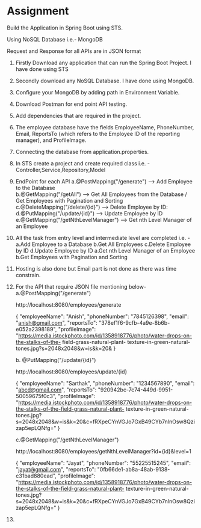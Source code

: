 # Assignment


Build the Application in Spring Boot using STS.

Using NoSQL Database i.e.- MongoDB

Request and Response for all APIs are in JSON format

1. Firstly Download any application that can run the Spring Boot Project. I have done using STS
2. Secondly download any NoSQL Database. I have done using MongoDB.
3. Configure your MongoDB by adding path in Environment Variable.
4. Download Postman for end point API testing.
5. Add dependencies that are required in the project.
6. The employee database have the fields EmployeeName, PhoneNumber, Email, ReportsTo (which refers to the Employee ID of the reporting manager), and ProfileImage.
7. Connecting the database from application.properties. 
8. In STS create a project and create required class i.e. - Controller,Service,Repository,Model
9. EndPoint for each API
   a.@PostMapping("/generate")           -->   Add Employee to the Database    
   b.@GetMapping("/getAll")              -->   Get All Employees from the Database / Get Employees with 
                                               Pagination and Sorting 
   c.@DeleteMapping("/delete/{id}")      -->   Delete Employee by ID:
   d.@PutMapping("/update/{id}")         -->   Update Employee by ID
   e.@GetMapping("/getNthLevelManager") -->   Get nth Level Manager of an Employee 
10. All the task from entry level and intermediate level are completed i.e. -
    a.Add Employee to a Database
    b.Get All Employees
    c.Delete Employee by ID
    d.Update Employee by ID
    a.Get nth Level Manager of an Employee
    b.Get Employees with Pagination and Sorting
11. Hosting is also done but Email part is not done as there was time constrain.

12. For the API that require JSON file mentioning below- 
    a.@PostMapping("/generate")

      http://localhost:8080/employees/generate

     {
        "employeeName": "Anish",
        "phoneNumber": "7845126398",
        "email": "anish@gmail.com",
        "reportsTo": "378ef1f6-9cfb-4a9e-8b6b-e052a2398189",
        "profileImage": "https://media.istockphoto.com/id/1358918776/photo/water-drops-on-the-stalks-of-the-
                         field-grass-natural-plant- texture-in-green-natural-tones.jpg?s=2048x2048&w=is&k=20&
     }

    b. @PutMapping("/update/{id}") 

	http://localhost:8080/employees/update/{id}

      {
        "employeeName": "Sarthak",
        "phoneNumber": "1234567890",
        "email": "abcd@gmail.com",
        "reportsTo": "920942bc-7c74-449d-9951-50059675f0c3",
        "profileImage": "https://media.istockphoto.com/id/1358918776/photo/water-drops-on-the-stalks-of-the-field-grass-natural-plant-
                         texture-in-green-natural-tones.jpg?s=2048x2048&w=is&k=20&c=fRXpeCYnVGJo7GxB49CYb7nlnOsw8Qzizap5epLQNfg="
     }

     c.@GetMapping("/getNthLevelManager")
 
	http://localhost:8080/employees/getNthLevelManager?id={id}&level=1

	 {
        "employeeName": "Jayat",
        "phoneNumber": "55225515245",
        "email": "jayat@gmail.com",
        "reportsTo": "0fb66de1-ab8a-48ab-9138-c31bad880ead",
        "profileImage": "https://media.istockphoto.com/id/1358918776/photo/water-drops-on-the-stalks-of-the-field-grass-natural-plant-
                         texture-in-green-natural-tones.jpg?s=2048x2048&w=is&k=20&c=fRXpeCYnVGJo7GxB49CYb7nlnOsw8Qzizap5epLQNfg="
}
   
13. 
